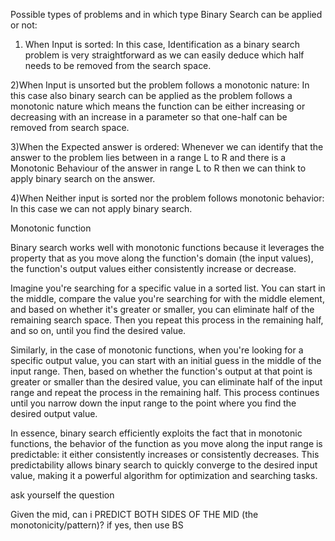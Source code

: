 Possible types of problems and in which type Binary Search can be applied or not:

1) When Input is sorted:
In this case, Identification as a binary search problem is very straightforward as we can easily deduce which half needs to be removed from the search space.

2)When Input is unsorted but the problem follows a monotonic nature:
In this case also binary search can be applied as the problem follows a monotonic nature which means the function can be either increasing or decreasing with an increase in a parameter so that one-half can be removed from search space.

3)When the Expected answer is ordered:
Whenever we can identify that the answer to the problem lies between in a range L to R and there is a Monotonic Behaviour of the answer in range L to R then we can think to apply binary search on the answer.

4)When Neither input is sorted nor the problem follows monotonic behavior:
In this case we can not apply binary search.



Monotonic function

Binary search works well with monotonic functions because it leverages the property that as you move along the function's domain (the input values), the function's output values either consistently increase or decrease.

Imagine you're searching for a specific value in a sorted list. You can start in the middle, compare the value you're searching for with the middle element, and based on whether it's greater or smaller, you can eliminate half of the remaining search space. Then you repeat this process in the remaining half, and so on, until you find the desired value.

Similarly, in the case of monotonic functions, when you're looking for a specific output value, you can start with an initial guess in the middle of the input range. Then, based on whether the function's output at that point is greater or smaller than the desired value, you can eliminate half of the input range and repeat the process in the remaining half. This process continues until you narrow down the input range to the point where you find the desired output value.

In essence, binary search efficiently exploits the fact that in monotonic functions, the behavior of the function as you move along the input range is predictable: it either consistently increases or consistently decreases. This predictability allows binary search to quickly converge to the desired input value, making it a powerful algorithm for optimization and searching tasks.

ask yourself the question

Given the mid, can i PREDICT BOTH SIDES OF THE MID (the monotonicity/pattern)? 
if yes, then use BS
